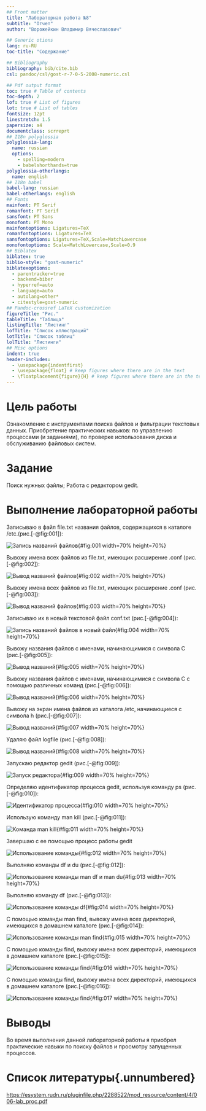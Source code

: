 ```yaml
---
## Front matter
title: "Лабораторная работа №8"
subtitle: "Отчет"
author: "Ворожейкин Владимир Вячеславович"

## Generic otions
lang: ru-RU
toc-title: "Содержание"

## Bibliography
bibliography: bib/cite.bib
csl: pandoc/csl/gost-r-7-0-5-2008-numeric.csl

## Pdf output format
toc: true # Table of contents
toc-depth: 2
lof: true # List of figures
lot: true # List of tables
fontsize: 12pt
linestretch: 1.5
papersize: a4
documentclass: scrreprt
## I18n polyglossia
polyglossia-lang:
  name: russian
  options:
	- spelling=modern
	- babelshorthands=true
polyglossia-otherlangs:
  name: english
## I18n babel
babel-lang: russian
babel-otherlangs: english
## Fonts
mainfont: PT Serif
romanfont: PT Serif
sansfont: PT Sans
monofont: PT Mono
mainfontoptions: Ligatures=TeX
romanfontoptions: Ligatures=TeX
sansfontoptions: Ligatures=TeX,Scale=MatchLowercase
monofontoptions: Scale=MatchLowercase,Scale=0.9
## Biblatex
biblatex: true
biblio-style: "gost-numeric"
biblatexoptions:
  - parentracker=true
  - backend=biber
  - hyperref=auto
  - language=auto
  - autolang=other*
  - citestyle=gost-numeric
## Pandoc-crossref LaTeX customization
figureTitle: "Рис."
tableTitle: "Таблица"
listingTitle: "Листинг"
lofTitle: "Список иллюстраций"
lotTitle: "Список таблиц"
lolTitle: "Листинги"
## Misc options
indent: true
header-includes:
  - \usepackage{indentfirst}
  - \usepackage{float} # keep figures where there are in the text
  - \floatplacement{figure}{H} # keep figures where there are in the text
---
```


# Цель работы

Ознакомление с инструментами поиска файлов и фильтрации текстовых данных.
Приобретение практических навыков: по управлению процессами (и заданиями), по
проверке использования диска и обслуживанию файловых систем.

# Задание

Поиск нужных файлы;
Работа с редактором gedit.

# Выполнение лабораторной работы

Записываю в файл file.txt названия файлов, содержащихся в каталоге /etc.(рис.[-@fig:001]):

 ![Запись названий файлов](image/1.png){#fig:001 width=70% height=70%}
 
 Вывожу имена всех файлов из file.txt, имеющих расширение .conf (рис.[-@fig:002]):
 
 ![Вывод названий файлов](image/3.png){#fig:002 width=70% height=70%}
 
 Вывожу имена всех файлов из file.txt, имеющих расширение .conf (рис.[-@fig:003]):
 
 ![Вывод названий файлов](image/4.png){#fig:003 width=70% height=70%}
 
 Записываю их в новый текстовой файл conf.txt (рис.[-@fig:004]):
 
 ![Запись названий файлов в новый файл](image/5.png){#fig:004 width=70% height=70%}
 
 Вывожу названия файлов с именами, начинающимися с символа С (рис.[-@fig:005]):
 
 ![Вывод названий](image/6.png){#fig:005 width=70% height=70%}
 
 Вывожу названия файлов с именами, начинающимися с символа С с помощью различных команд (рис.[-@fig:006]):
 
 ![Вывод названий](image/7.png){#fig:006 width=70% height=70%}
 
 Вывожу на экран имена файлов из каталога /etc, начинающиеся с символа h (рис.[-@fig:007]):
 
  ![Вывод названий](image/8.png){#fig:007 width=70% height=70%}
  
 Удаляю файл logfile (рис.[-@fig:008]):
 
 ![Вывод названий](image/9.png){#fig:008 width=70% height=70%}
 
 Запускаю редактор gedit (рис.[-@fig:009]):
 
 ![Запуск редактора](image/10.png){#fig:009 width=70% height=70%}
 
 Определяю идентификатор процесса gedit, используя команду ps (рис.[-@fig:010]):
 
 ![Идентификатор процесса](image/12.png){#fig:010 width=70% height=70%}
 
 Использую команду man kill (рис.[-@fig:011]):
 
 ![Команда man kill](image/13.png){#fig:011 width=70% height=70%}
 
 Завершаю с ее помощью процесс работы gedit 
 
 ![Использование команды](image/14.png){#fig:012 width=70% height=70%}
 
 Выполняю команды df и du (рис.[-@fig:012]):
 
 ![Использование команды man df и man du](image/15.png){#fig:013 width=70% height=70%}
 
 Выполняю команду df (рис.[-@fig:013]):
 
 ![Использование команды df](image/16.png){#fig:014 width=70% height=70%}
 
 С помощью команды man find, вывожу имена всех директорий, имеющихся в домашнем каталоге (рис.[-@fig:014]):
 
 ![Использование команды man find](image/17.png){#fig:015 width=70% height=70%}
 
 С помощью команды find, вывожу имена всех директорий, имеющихся в домашнем каталоге (рис.[-@fig:015]):
 
 ![Использование команды find](image/18.png){#fig:016 width=70% height=70%}
 
 С помощью команды find, вывожу имена всех директорий, имеющихся в домашнем каталоге (рис.[-@fig:016]):
 
 ![Использование команды find](image/19.png){#fig:017 width=70% height=70%}
 
# Выводы

Во время выполнения данной лабораторной работы я приобрел практические навыки по поиску файлов и просмотру запущенных процессов.

# Список литературы{.unnumbered}

https://esystem.rudn.ru/pluginfile.php/2288522/mod_resource/content/4/006-lab_proc.pdf
